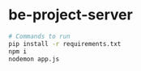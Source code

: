 # be-project-server

```Bash
# Commands to run
pip install -r requirements.txt
npm i
nodemon app.js
```
